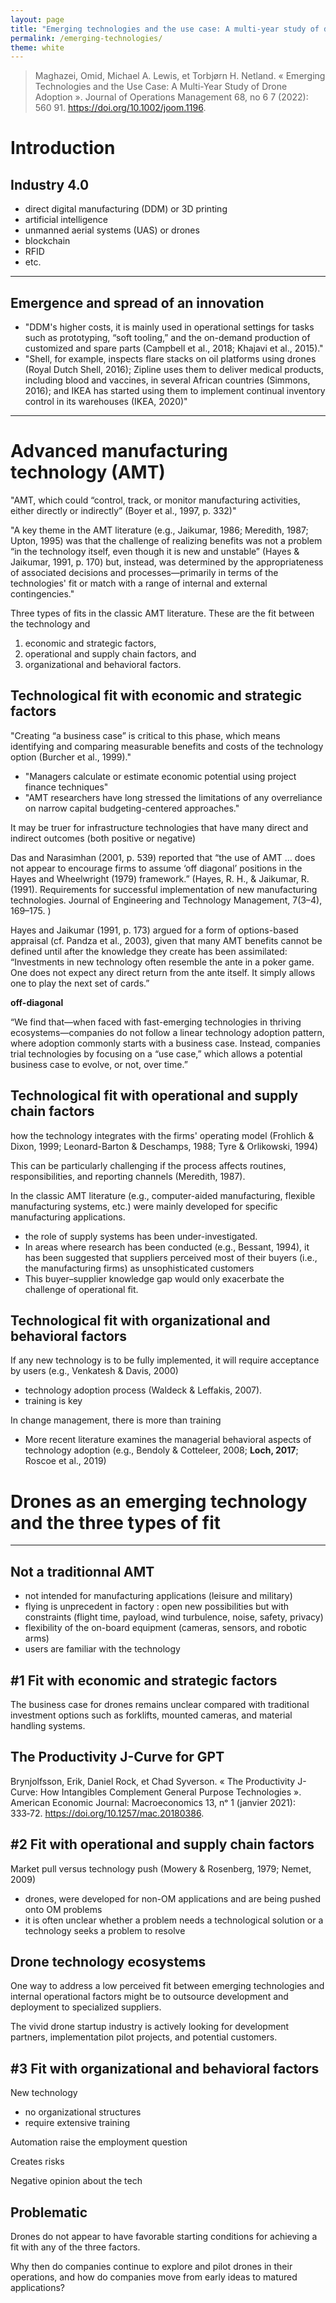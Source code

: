 ```yaml
---
layout: page
title: "Emerging technologies and the use case: A multi-year study of drone adoption"
permalink: /emerging-technologies/
theme: white
---
```


> Maghazei, Omid, Michael A. Lewis, et Torbjørn H. Netland. « Emerging Technologies and the Use Case: A Multi-Year Study of Drone Adoption ». Journal of Operations Management 68, no 6 7 (2022): 560 91. https://doi.org/10.1002/joom.1196.



# Introduction

## Industry 4.0

 - direct digital manufacturing (DDM) or 3D printing
 - artificial intelligence
 - unmanned aerial systems (UAS) or drones
 - blockchain
 - RFID
 - etc.

---

## Emergence and spread of an innovation
- "DDM's higher costs, it is mainly used in operational settings for tasks such as prototyping, “soft tooling,” and the on-demand production of customized and spare parts (Campbell et al., 2018; Khajavi et al., 2015)."
- "Shell, for example, inspects flare stacks on oil platforms using drones (Royal Dutch Shell, 2016); Zipline uses them to deliver medical products, including blood and vaccines, in several African countries (Simmons, 2016); and IKEA has started using them to implement continual inventory control in its warehouses (IKEA, 2020)"

---

# Advanced manufacturing technology (AMT)

"AMT, which could “control, track, or monitor manufacturing activities, either directly or indirectly” (Boyer et al., 1997, p. 332)"

"A key theme in the AMT literature (e.g., Jaikumar, 1986; Meredith, 1987; Upton, 1995) was that the challenge of realizing benefits was not a problem “in the technology itself, even though it is new and unstable” (Hayes & Jaikumar, 1991, p. 170) but, instead, was determined by the appropriateness of associated decisions and processes—primarily in terms of the technologies' fit or match with a range of internal and external contingencies."

Three types of fits in the classic AMT literature. These are the fit between the technology and 
1. economic and strategic factors, 
2. operational and supply chain factors, and 
3. organizational and behavioral factors.

## Technological fit with economic and strategic factors

"Creating “a business case” is critical to this phase, which means identifying and comparing measurable benefits and costs of the technology option (Burcher et al., 1999)."
- "Managers calculate or estimate economic potential using project finance techniques"
- "AMT researchers have long stressed the limitations of any overreliance on narrow capital budgeting-centered approaches."

It may be truer for infrastructure technologies that have many direct and indirect outcomes (both positive or negative)

Das and Narasimhan (2001, p. 539) reported that “the use of AMT … does not appear to encourage firms to assume ‘off diagonal’ positions in the Hayes and Wheelwright (1979) framework.” (Hayes, R. H., & Jaikumar, R. (1991). Requirements for successful implementation of new manufacturing technologies. Journal of Engineering and Technology Management, 7(3–4), 169–175. )

Hayes and Jaikumar (1991, p. 173) argued for a form of options-based appraisal (cf. Pandza et al., 2003), given that many AMT benefits cannot be defined until after the knowledge they create has been assimilated: “Investments in new technology often resemble the ante in a poker game. One does not expect any direct return from the ante itself. It simply allows one to play the next set of cards.”

**off-diagonal**

“We find that—when faced with fast-emerging technologies in thriving ecosystems—companies do not follow a linear technology adoption pattern, where adoption commonly starts with a business case. Instead, companies trial technologies by focusing on a “use case,” which allows a potential business case to evolve, or not, over time.”

## Technological fit with operational and supply chain factors

how the technology integrates with the firms' operating model (Frohlich & Dixon, 1999; Leonard-Barton & Deschamps, 1988; Tyre & Orlikowski, 1994)

This can be particularly challenging if the process affects routines, responsibilities, and reporting channels (Meredith, 1987).

In the classic AMT literature (e.g., computer-aided manufacturing, flexible manufacturing systems, etc.) were mainly developed for specific manufacturing applications. 
- the role of supply systems has been under-investigated.
- In areas where research has been conducted (e.g., Bessant, 1994), it has been suggested that suppliers perceived most of their buyers (i.e., the manufacturing firms) as unsophisticated customers
- This buyer–supplier knowledge gap would only exacerbate the challenge of operational fit.

## Technological fit with organizational and behavioral factors

If any new technology is to be fully implemented, it will require acceptance by users (e.g., Venkatesh & Davis, 2000)
- technology adoption process (Waldeck & Leffakis, 2007). 
- training is key 

In change management, there is more than training 
- More recent literature examines the managerial behavioral aspects of technology adoption (e.g., Bendoly & Cotteleer, 2008; **Loch, 2017**; Roscoe et al., 2019)

# Drones as an emerging technology and the three types of fit

---

## Not a traditionnal AMT
- not intended for manufacturing applications (leisure and military)
- flying is unprecedent in factory : open new possibilities but with constraints (flight time, payload, wind turbulence, noise, safety, privacy)
- flexibility of the on-board equipment (cameras, sensors, and robotic arms)
- users are familiar with the technology

## #1 Fit with economic and strategic factors

The business case for drones remains unclear compared with traditional investment options such as forklifts, mounted cameras, and material handling systems.

## The Productivity J-Curve for GPT

Brynjolfsson, Erik, Daniel Rock, et Chad Syverson. « The Productivity J-Curve: How Intangibles Complement General Purpose Technologies ». American Economic Journal: Macroeconomics 13, nᵒ 1 (janvier 2021): 333‑72. https://doi.org/10.1257/mac.20180386.

## #2 Fit with operational and supply chain factors

Market pull versus technology push (Mowery & Rosenberg, 1979; Nemet, 2009)

 - drones, were developed for non-OM applications and are being pushed onto OM problems
 -  it is often unclear whether a problem needs a technological solution or a technology seeks a problem to resolve

## Drone technology ecosystems

One way to address a low perceived fit between emerging technologies and internal operational factors might be to outsource development and deployment to specialized suppliers.

The vivid drone startup industry is actively looking for development partners, implementation pilot projects, and potential customers.

## #3 Fit with organizational and behavioral factors

New technology

 - no organizational structures
 - require extensive training

Automation raise the employment question

Creates risks

Negative opinion about the tech

## Problematic

Drones do not appear to have favorable starting conditions for achieving a fit with any of the three factors.

Why then do companies continue to explore and pilot drones in their operations, and how do companies move from early ideas to matured applications?


